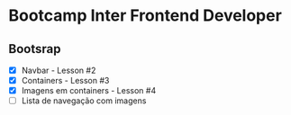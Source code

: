 # Bootcamp Inter Frontend Developer

## Bootsrap

- [x] Navbar - Lesson #2
- [x] Containers - Lesson #3
- [x] Imagens em containers - Lesson #4
- [ ] Lista de navegação com imagens
